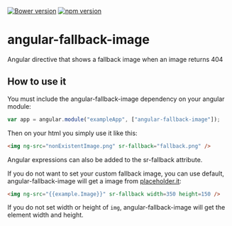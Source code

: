 [![Bower version](https://badge.fury.io/bo/angular-fallback-image.svg)](http://badge.fury.io/bo/angular-fallback-image)
[![npm version](https://badge.fury.io/js/angular-fallback-image.svg)](http://badge.fury.io/js/angular-fallback-image)

# angular-fallback-image
Angular directive that shows a fallback image when an image returns 404

## How to use it

You must include the angular-fallback-image dependency on your angular module:
```javascript
var app = angular.module("exampleApp", ["angular-fallback-image"]);
```

Then on your html you simply use it like this:
```html
<img ng-src="nonExistentImage.png" sr-fallback="fallback.png" /> 
```

Angular expressions can also be added to the sr-fallback attribute.

If you do not want to set your custom fallback image, you can use default, angular-fallback-image will get a image from [placeholder.it](https://placehold.it/):
```html
<img ng-src="{{example.Image}}" sr-fallback width=350 height=150 />
```

If you do not set width or height of `img`, angular-fallback-image will get the element width and height.